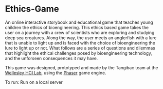 # Ethics-Game

An online interactive storybook and educational game that teaches young children the ethics of bioengineering. This ethics based game takes the user on a journey with a crew of scientists who are exploring and studying deep sea creatures. Along the way, the user meets an anglerfish with a lure that is unable to light up and is faced with the choice of bioengineering the lure to light up or not. What follows are a series of questions and dilemmas that highlight the ethical challenges posed by bioengineering technology, and the unforseen consequences it may have.

This game was designed, prototyped and made by the Tangibac team at the <a href="http://cs.wellesley.edu/~hcilab/">Wellesley HCI Lab</a>, using the <a href="https://phaser.io/">Phaser<a> game engine.

To run: Run on a local server
